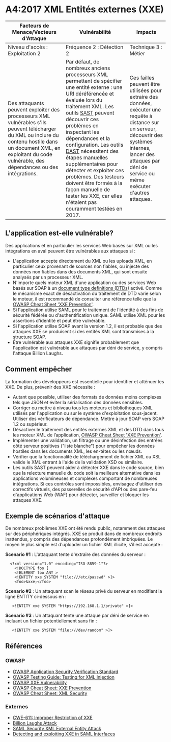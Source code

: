 # A4:2017 XML Entités externes (XXE)

| Facteurs de Menace/Vecteurs d'Attaque | Vulnérabilité | Impacts  |
| -- | -- | -- |
| Niveau d'accès : Exploitation 2 | Fréquence 2 : Détection 2 | Technique 3 : Métier |
| Des attaquants peuvent exploiter des processeurs XML vulnérables s'ils peuvent télécharger du XML ou inclure du contenu hostile dans un document XML, en exploitant du code vulnérable, des dépendances ou des intégrations. | Par défaut, de nombreux anciens processeurs XML permettent de spécifier une entité externe : une URI déréférencée et évaluée lors du traitement XML. Les outils [SAST](https://owasp.org/www-community/Source_Code_Analysis_Tools) peuvent découvrir ces problèmes en inspectant les dépendances et la configuration. Les outils [DAST](https://owasp.org/www-community/Vulnerability_Scanning_Tools) nécessitent des étapes manuelles supplémentaires pour détecter et exploiter ces problèmes. Des testeurs doivent être formés à la façon manuelle de tester les XXE, car elles n'étaient pas couramment testées en 2017. | Ces failles peuvent être utilisées pour extraire des données, exécuter une requête à distance sur un serveur, découvrir des systèmes internes, lancer des attaques par déni de service ou même exécuter d'autres attaques. |

## L'application est-elle vulnérable?

Des applications et en particulier les services Web basés sur XML ou les intégrations en aval peuvent être vulnérables aux attaques si :


- L'application accepte directement du XML ou les uploads XML, en particulier ceux provenant de sources non fiables, ou injecte des données non fiables dans des documents XML, qui sont ensuite analysés par un processeur XML.
- N'importe quels moteur XML d'une application ou des services Web basés sur SOAP à un [document type definitions (DTDs)](https://en.wikipedia.org/wiki/Document_type_definition) activé. Comme le mécanisme exact de désactivation du traitement de DTD varie selon le moteur, il est recommandé de consulter une référence telle que la [OWASP Cheat Sheet 'XXE Prevention'](https://cheatsheetseries.owasp.org/cheatsheets/XML_External_Entity_Prevention_Cheat_Sheet.html).
- Si l'application utilise SAML pour le traitement de l'identité à des fins de sécurité fédérée ou d'authentification unique. SAML utilise XML pour les assertions d'identité et peut être vulnérable.
- Si l'application utilise SOAP avant la version 1.2, il est probable que des attaques XXE se produisent si des entités XML sont transmises à la structure SOAP.
- Être vulnérable aux attaques XXE signifie probablement que l'application est vulnérable aux attaques par déni de service, y compris l'attaque Billion Laughs.

## Comment empêcher

La formation des développeurs est essentielle pour identifier et atténuer les XXE. De plus, prévenir des XXE nécessite :

- Autant que possible, utiliser des formats de données moins complexes tels que JSON et éviter la sérialisation des données sensibles.
- Corriger ou mettre à niveau tous les moteurs et bibliothèques XML utilisés par l'application ou sur le système d'exploitation sous-jacent. Utiliser des vérificateurs de dépendance. Mettre à jour SOAP vers SOAP 1.2 ou supérieur.
- Désactiver le traitement des entités externes XML et des DTD dans tous les moteur XML de l’application, [OWASP Cheat Sheet 'XXE Prevention'](https://cheatsheetseries.owasp.org/cheatsheets/XML_External_Entity_Prevention_Cheat_Sheet.html).
- Implémenter une validation, un filtrage ou une désinfection des entrées côté serveur positives ("liste blanche") pour empêcher les données hostiles dans les documents XML, les en-têtes ou les nœuds.
- Vérifier que la fonctionnalité de téléchargement de fichier XML ou XSL valide le XML entrant à l'aide de la validation XSD ou similaire.
- Les outils SAST peuvent aider à détecter XXE dans le code source, bien que la relecture manuelle du code soit la meilleure alternative dans les applications volumineuses et complexes comportant de nombreuses intégrations.
Si ces contrôles sont impossibles, envisagez d'utiliser des correctifs virtuels, des passerelles de sécurité d'API ou des pare-feu d'applications Web (WAF) pour détecter, surveiller et bloquer les attaques XXE.

## Exemple de scénarios d'attaque

De nombreux problèmes XXE ont été rendu public, notamment des attaques sur des périphériques intégrés. XXE se produit dans de nombreux endroits inattendus, y compris des dépendances profondément imbriquées. Le moyen le plus simple est d'uploader un fichier XML illicite, s’il est accepté :

**Scenario #1** : L'attaquant tente d'extraire des données du serveur :


```
  <?xml version="1.0" encoding="ISO-8859-1"?>
    <!DOCTYPE foo [
    <!ELEMENT foo ANY >
    <!ENTITY xxe SYSTEM "file:///etc/passwd" >]>
    <foo>&xxe;</foo>
```


**Scenario #2** : Un attaquant scan le réseau privé du serveur en modifiant la ligne ENTITY ci-dessous en :

```
   <!ENTITY xxe SYSTEM "https://192.168.1.1/private" >]>
```


**Scenario #3** : Un attaquant tente une attaque par déni de service en incluant un fichier potentiellement sans fin :


```
   <!ENTITY xxe SYSTEM "file:///dev/random" >]>
```

## Références

### OWASP

- [OWASP Application Security Verification Standard](https://github.com/OWASP/ASVS/blob/v4.0.2/4.0/en/0x11-V2-Authentication.md)
- [OWASP Testing Guide: Testing for XML Injection](https://owasp.org/www-project-web-security-testing-guide/latest/4-Web_Application_Security_Testing/07-Input_Validation_Testing/07-Testing_for_XML_Injection)
- [OWASP XXE Vulnerability](https://owasp.org/www-community/vulnerabilities/XML_External_Entity_(XXE)_Processing)
- [OWASP Cheat Sheet: XXE Prevention](https://cheatsheetseries.owasp.org/cheatsheets/XML_External_Entity_Prevention_Cheat_Sheet.html)
- [OWASP Cheat Sheet: XML Security](https://cheatsheetseries.owasp.org/cheatsheets/XML_Security_Cheat_Sheet.html)

### Externes

- [CWE-611: Improper Restriction of XXE](https://cwe.mitre.org/data/definitions/611.html)
- [Billion Laughs Attack](https://en.wikipedia.org/wiki/Billion_laughs_attack)
- [SAML Security XML External Entity Attack](https://secretsofappsecurity.blogspot.tw/2017/01/saml-security-xml-external-entity-attack.html)
- [Detecting and exploiting XXE in SAML Interfaces](https://web-in-security.blogspot.tw/2014/11/detecting-and-exploiting-xxe-in-saml.html)
